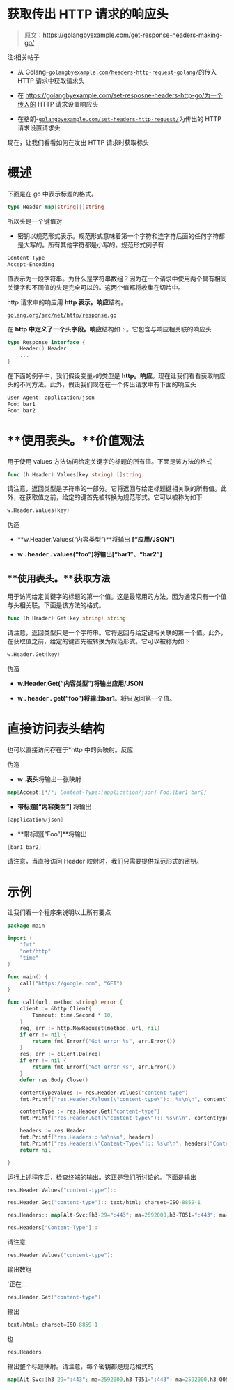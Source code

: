 # 获取传出 HTTP 请求的响应头

> 原文：<https://golangbyexample.com/get-response-headers-making-go/>

注:相关帖子

*   从 Golang–[`golangbyexample.com/headers-http-request-golang/`](https://golangbyexample.com/headers-http-request-golang/)的传入 HTTP 请求中获取请求头

*   在 https://golangbyexample.com/set-resposne-headers-http-go/为一个传入的 HTTP 请求设置响应头

*   在格朗-[`golangbyexample.com/set-headers-http-request/`](https://golangbyexample.com/set-headers-http-request/)为传出的 HTTP 请求设置请求头

现在，让我们看看如何在发出 HTTP 请求时获取标头

# **概述**

下面是在 go 中表示标题的格式。

```go
type Header map[string][]string
```

所以头是一个键值对

*   密钥以规范形式表示。规范形式意味着第一个字符和连字符后面的任何字符都是大写的。所有其他字符都是小写的。规范形式例子有

```go
Content-Type
Accept-Encoding
```

值表示为一段字符串。为什么是字符串数组？因为在一个请求中使用两个具有相同关键字和不同值的头是完全可以的。这两个值都将收集在切片中。

http 请求中的响应用 **http 表示。响应**结构。

[`golang.org/src/net/http/response.go`](https://golang.org/src/net/http/response.go)

在 **http 中定义了一个**头**字段。响应**结构如下。它包含与响应相关联的响应头

```go
type Response interface {
    Header() Header
    ...
}
```

在下面的例子中，我们假设变量`w`的类型是 **http。响应**。现在让我们看看获取响应头的不同方法。此外，假设我们现在在一个传出请求中有下面的响应头

```go
User-Agent: application/json
Foo: bar1
Foo: bar2
```

# **使用表头。**价值观法

用于使用 values 方法访问给定关键字的标题的所有值。下面是该方法的格式

```go
func (h Header) Values(key string) []string
```

请注意，返回类型是字符串的一部分。它将返回与给定标题键相关联的所有值。此外，在获取值之前，给定的键首先被转换为规范形式。它可以被称为如下

```go
w.Header.Values(key)
```

伪造

*   **w.Header.Values(“内容类型”)**将输出 **[“应用/JSON”]**

*   **w . header . values(“foo”)**将输出**[“bar1”、“bar2”]**

## **使用表头。**获取方法

用于访问给定关键字的标题的第一个值。这是最常用的方法，因为通常只有一个值与头相关联。下面是该方法的格式。

```go
func (h Header) Get(key string) string
```

请注意，返回类型只是一个字符串。它将返回与给定键相关联的第一个值。此外，在获取值之前，给定的键首先被转换为规范形式。它可以被称为如下

```go
w.Header.Get(key)
```

伪造

*   **w.Header.Get(“内容类型”)**将输出**应用/JSON**

*   **w . header . get(“foo”)**将输出**bar1**。将只返回第一个值。

# **直接访问表头结构**

也可以直接访问存在于*http 中的头映射。反应

伪造

*   **w .表头**将输出一张映射

```go
map[Accept:[*/*] Content-Type:[application/json] Foo:[bar1 bar2]
```

*   **带标题[“内容类型”]** 将输出

```go
[application/json]
```

*   **带标题[“Foo”]**将输出

```go
[bar1 bar2]
```

请注意，当直接访问 Header 映射时，我们只需要提供规范形式的密钥。

# **示例**

让我们看一个程序来说明以上所有要点

```go
package main

import (
	"fmt"
	"net/http"
	"time"
)

func main() {
	call("https://google.com", "GET")
}

func call(url, method string) error {
	client := &http.Client{
		Timeout: time.Second * 10,
	}
	req, err := http.NewRequest(method, url, nil)
	if err != nil {
		return fmt.Errorf("Got error %s", err.Error())
	}
	res, err := client.Do(req)
	if err != nil {
		return fmt.Errorf("Got error %s", err.Error())
	}
	defer res.Body.Close()

	contentTypeValues := res.Header.Values("content-type")
	fmt.Printf("res.Header.Values(\"content-type\"):: %s\n\n", contentTypeValues)

	contentType := res.Header.Get("content-type")
	fmt.Printf("res.Header.Get(\"content-type\"):: %s\n\n", contentType)

	headers := res.Header
	fmt.Printf("res.Headers:: %s\n\n", headers)
	fmt.Printf("res.Headers[\"Content-Type\"]:: %s\n\n", headers["Content-Type"])
	return nil

}
```

运行上述程序后，检查终端的输出。这正是我们所讨论的。下面是输出

```go
res.Header.Values("content-type"):: 

res.Header.Get("content-type"):: text/html; charset=ISO-8859-1

res.Headers:: map[Alt-Svc:[h3-29=":443"; ma=2592000,h3-T051=":443"; ma=2592000,h3-Q050=":443"; ma=2592000,h3-Q046=":443"; ma=2592000,h3-Q043=":443"; ma=2592000,quic=":443"; ma=2592000; v="46,43"] Cache-Control:[private, max-age=0] Content-Type: Date:[Thu, 10 Dec 2020 16:38:03 GMT] Expires:[-1] P3p:[CP="This is not a P3P policy! See g.co/p3phelp for more info."] Server:[gws] Set-Cookie:[1P_JAR=2020-12-10-16; expires=Sat, 09-Jan-2021 16:38:03 GMT; path=/; domain=.google.com; Secure NID=204=w6zf-xFyVywx7QaClDZuQ5N-Yc-4HqKWBS-JXWp2Tat9kmq0BRsanM35PJHiM2iEn4TbP2HcTUd0KkIuMuIW7xFewD5un2_mc0O4fm2IXzrQyRmPWHJSeQJUUVb0-_lIfJgSnGmJm2MptRsd2egrPsbZJQBZWd97o7KlFBI3CIE; expires=Fri, 11-Jun-2021 16:38:03 GMT; path=/; domain=.google.com; HttpOnly] X-Frame-Options:[SAMEORIGIN] X-Xss-Protection:[0]]

res.Headers["Content-Type"]:: 
```

请注意

```go
res.Header.Values("content-type"):
```

输出数组

 `正在…

```go
res.Header.Get("content-type")
```

输出

```go
text/html; charset=ISO-8859-1
```

也

```go
res.Headers
```

输出整个标题映射。请注意，每个密钥都是规范格式的

```go
map[Alt-Svc:[h3-29=":443"; ma=2592000,h3-T051=":443"; ma=2592000,h3-Q050=":443"; ma=2592000,h3-Q046=":443"; ma=2592000,h3-Q043=":443"; ma=2592000,quic=":443"; ma=2592000; v="46,43"] Cache-Control:[private, max-age=0] Content-Type: Date:[Thu, 10 Dec 2020 16:38:03 GMT] Expires:[-1] P3p:[CP="This is not a P3P policy! See g.co/p3phelp for more info."] Server:[gws] Set-Cookie:[1P_JAR=2020-12-10-16; expires=Sat, 09-Jan-2021 16:38:03 GMT; path=/; domain=.google.com; Secure NID=204=w6zf-xFyVywx7QaClDZuQ5N-Yc-4HqKWBS-JXWp2Tat9kmq0BRsanM35PJHiM2iEn4TbP2HcTUd0KkIuMuIW7xFewD5un2_mc0O4fm2IXzrQyRmPWHJSeQJUUVb0-_lIfJgSnGmJm2MptRsd2egrPsbZJQBZWd97o7KlFBI3CIE; expires=Fri, 11-Jun-2021 16:38:03 GMT; path=/; domain=.google.com; HttpOnly] X-Frame-Options:[SAMEORIGIN] X-Xss-Protection:[0]]
````